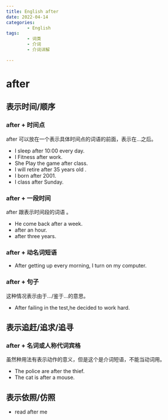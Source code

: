 ```yaml
---
title: English after
date: 2022-04-14
categories:
        - English
tags:
        - 词类
        - 介词
        - 介词详解

---
```


# after

## 表示时间/顺序

### after + 时间点

after 可以放在一个表示具体时间点的词语的前面，表示在...之后。

- I sleep after 10:00 every day.
- I Fitness after work.
- She Play the game after class.
- I will retire after 35 years old .
- I born after 2001.
- I class after Sunday.

### after + 一段时间

after 跟表示时间段的词语 。

- He come back after a week.
- after an hour.
- after three years.

### after + 动名词短语

- After getting up every morning, I turn on my computer.

### after + 句子

这种情况表示由于.../鉴于...的意思。

- After failing in the test,he decided to work hard.

## 表示追赶/追求/追寻

### after + 名词或人称代词宾格

虽然种用法有表示动作的意义，但是这个是介词短语，不能当动词用。

- The police are after the thief.
- The cat is after a mouse.

## 表示依照/仿照

- read after me
